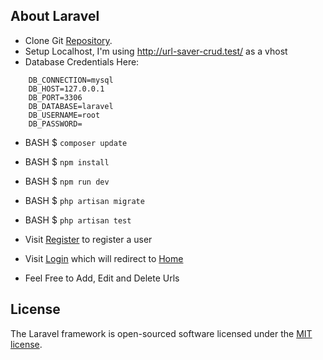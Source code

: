 ## About Laravel

- Clone Git [Repository]().
- Setup Localhost, I'm using http://url-saver-crud.test/ as a vhost
- Database Credentials Here:
```
    DB_CONNECTION=mysql
    DB_HOST=127.0.0.1
    DB_PORT=3306
    DB_DATABASE=laravel
    DB_USERNAME=root
    DB_PASSWORD=
```
- BASH $ `composer update`
- BASH $ `npm install`
- BASH $ `npm run dev`
- BASH $ `php artisan migrate`
- BASH $ `php artisan test` 

- Visit [Register](http://url-saver-crud.test/register) to register a user
- Visit [Login](http://url-saver-crud.test/login) which will redirect to [Home](http://url-saver-crud.test/home)

- Feel Free to Add, Edit and Delete Urls

## License

The Laravel framework is open-sourced software licensed under the [MIT license](https://opensource.org/licenses/MIT).
